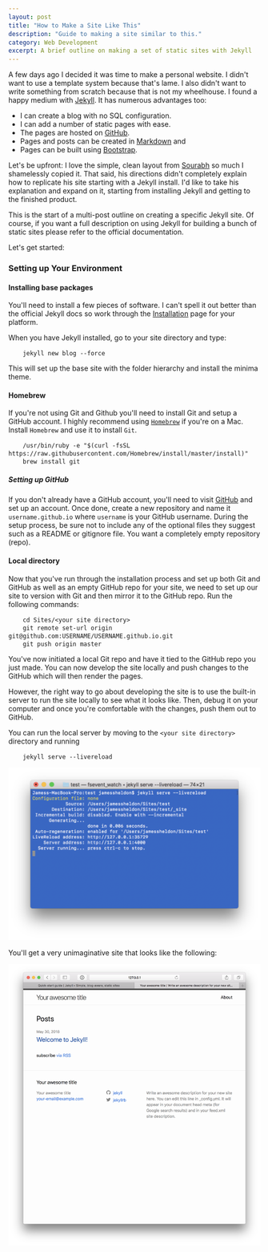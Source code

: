 ```yaml
---
layout: post
title: "How to Make a Site Like This"
description: "Guide to making a site similar to this."
category: Web Development
excerpt: A brief outline on making a set of static sites with Jekyll
---
```


A few days ago I decided it was time to make a personal website. I didn't want to use a 
template system because that's lame. I also didn't want to write something from scratch 
because that is not my wheelhouse. I found a happy medium with 
[Jekyll](https://jekyllrb.com). It has numerous advantages too:

- I can create a blog with no SQL configuration.
- I can add a number of static pages with ease.
- The pages are hosted on [GitHub](https://www.github.com).
- Pages and posts can be created in 
[Markdown](https://daringfireball.net/projects/markdown/syntax) and 
- Pages can be built using [Bootstrap](http://getbootstrap.com).

Let's be upfront: I love the simple, clean layout from [Sourabh](https://sourabhbajaj.com) 
so much I shamelessly copied it. That said, his directions didn't completely explain how 
to replicate his site starting with a Jekyll install. I'd like to take his explanation 
and expand on it, starting from installing Jekyll and getting to the finished product.

This is the start of a multi-post outline on creating a specific Jekyll site. Of course, 
if you want a full description on using Jekyll for building a bunch of static sites 
please refer to the official documentation.

Let's get started:

### Setting up Your Environment

#### Installing base packages

You'll need to install a few pieces of software. I can't spell it out better than the 
official Jekyll docs so work through the [Installation](https://jekyllrb.com/docs/installation/) page 
for your platform.

When you have Jekyll installed, go to your site directory and type:

        jekyll new blog --force

This will set up the base site with the folder hierarchy and install the minima theme.

#### Homebrew 

If you're not using Git and Github you'll need to install Git and setup a GitHub account. 
I highly recommend using [`Homebrew`](https://brew.sh) if you're on a Mac. Install 
`Homebrew` and use it to install `Git`.

        /usr/bin/ruby -e "$(curl -fsSL https://raw.githubusercontent.com/Homebrew/install/master/install)"
        brew install git

##### Setting up GitHub

If you don't already have a GitHub account, you'll need to visit [GitHub](https://www.github.com) and set up an 
account. Once done, create a new repository and name it `username.github.io` where 
`username` is your GitHub username. During the setup process, be sure not to include any 
of the optional files they suggest such as a README or gitignore file. You want a 
completely empty repository (repo).

#### Local directory

Now that you've run through the installation process and set up both Git and GitHub as well 
as an empty GitHub repo for your site, we need to set up our site to version with Git and 
then mirror it to the GitHub repo. Run the following commands:


        cd Sites/<your site directory>
        git remote set-url origin git@github.com:USERNAME/USERNAME.github.io.git
        git push origin master

You've now initiated a local Git repo and have it tied to the GitHub repo you just made. 
You can now develop the site locally and push changes to the GitHub which will then 
render the pages.

However, the right way to go about developing the site is to use the built-in server to 
run the site locally to see what it looks like. Then, debug it on your computer and once 
you're comfortable with the changes, push them out to GitHub.

You can run the local server by moving to the `<your site directory>` directory and running

        jekyll serve --livereload

![alt text](/images/blog/2018-05-25/terminal.png)
        
You'll get a very unimaginative site that looks like the following:

![alt text][safari]

[safari]: /images/blog/2018-05-25/safari.png "Safari"